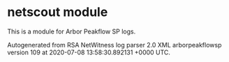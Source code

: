 # netscout module

This is a module for Arbor Peakflow SP logs.

Autogenerated from RSA NetWitness log parser 2.0 XML arborpeakflowsp version 109
at 2020-07-08 13:58:30.892131 +0000 UTC.

